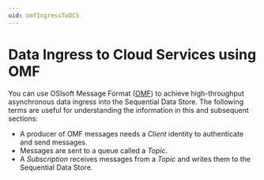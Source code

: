 ```yaml
---
uid: omfIngressToOCS
---
```


# Data Ingress to Cloud Services using OMF

You can use OSIsoft Message Format ([OMF](http://omf-docs.osisoft.com/)) to achieve high-throughput asynchronous data ingress into the Sequential Data Store. The following terms are useful for understanding the information in this and subsequent sections:

* A producer of OMF messages needs a *Client* identity to authenticate and send messages.
* Messages are sent to a queue called a *Topic*. 
* A *Subscription* receives messages from a *Topic* and writes them to the Sequential Data Store.
